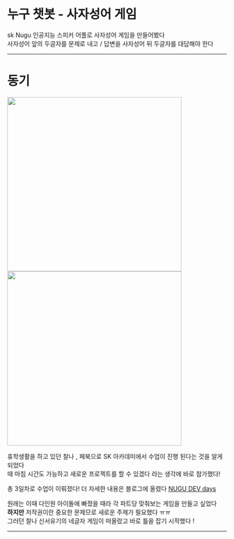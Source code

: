 # 누구 챗봇 - 사자성어 게임

sk Nugu 인공지능 스피커 어플로 사자성어 게임을 만들어봤다 <br>
사자성어 앞의 두글자를 문제로 내고 / 답변을 사자성어 뒤 두글자를 대답해야 한다<br>

***
# 동기

<img src="https://postfiles.pstatic.net/MjAxOTA5MDNfMTY4/MDAxNTY3NTIxNTMzMTg2.HuOcoxZIPBhvIImRm4-zvVU3Yah25gbfoRp7WbrvrMgg.US_t09vfhFWAIB_2cOW4XAJVQaB0dbA3HkD0Mb-UbMEg.JPEG.sjszzang0929/output_939541074.jpg?type=w966" height="400"></img> <img src="https://postfiles.pstatic.net/MjAxOTA5MDNfNDYg/MDAxNTY3NTIxNTE3MjA2.FCQ9o_vhIa4FxaWXf76BCFosmNtVQOSQjNy71qY452Ig.bqRXr2KGRL1UXp9hcraeyJnTI8iyRJsUM36CqNtEZfwg.JPEG.sjszzang0929/output_3337481737.jpg?type=w966" height="400"></img>

휴학생활을 하고 있던 찰나 , 페북으로 SK 아카데미에서 수업이 진행 된다는 것을 알게 되었다<br>
때 마침 시간도 가능하고 새로운 프로젝트를 할 수 있겠다 라는 생각에 바로 참가했다!

총 3일차로 수업이 이뤄졌다! 더 자세한 내용은 블로그에 올렸다
[NUGU DEV days](https://blog.naver.com/sjszzang0929/221639494478)

원래는 이때 다인원 아이돌에 빠졌을 때라 각 파트당 맞춰보는 게임을 만들고 싶었다<br>
**하지만** 저작권이란 중요한 문제므로 새로운 주제가 필요했다 ㅠㅠ<br>
그러던 찰나 신서유기의 네글자 게임이 떠올랐고 바로 틀을 잡기 시작했다 ! <br>

***





